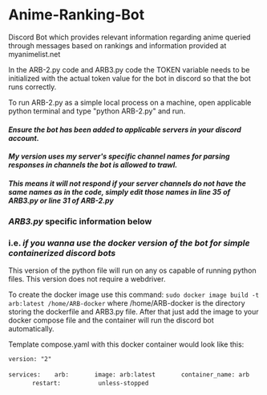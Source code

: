 # Anime-Ranking-Bot
Discord Bot which provides relevant information regarding anime queried through messages based on rankings and information provided at myanimelist.net

In the ARB-2.py code and ARB3.py code the TOKEN variable needs to be initialized with the actual token value for the bot in discord so that the bot runs correctly.

To run ARB-2.py as a simple local process on a machine, open applicable python terminal and type  "python ARB-2.py" and run. 

#### *Ensure the bot has been added to applicable servers in your discord account.* ####
#### *My version uses my server's specific channel names for parsing responses in channels the bot is allowed to trawl.* ####
#### *This means it will not respond if your server channels do not have the same names as in the code, simply edit those names in line 35 of ARB3.py or line 31 of ARB-2.py* ####

### *ARB3.py* specific information below ###
### i.e. *if you wanna use the docker version of the bot for simple containerized discord bots* ###

This version of the python file will run on any os capable of running python files. 
This version does not require a webdriver. 

To create the docker image use this command: 
`sudo docker image build -t arb:latest /home/ARB-docker`
where /home/ARB-docker is the directory storing the dockerfile and ARB3.py file. 
After that just add the image to your docker compose file and the container will run the discord bot automatically.

Template compose.yaml with this docker container would look like this:

`version: "2"`

`services:`
&nbsp;&nbsp;&nbsp;&nbsp;&nbsp;&nbsp;`arb:`
&nbsp;&nbsp;&nbsp;&nbsp;&nbsp;&nbsp;&nbsp;&nbsp;&nbsp;&nbsp;&nbsp;&nbsp;`image: arb:latest`
&nbsp;&nbsp;&nbsp;&nbsp;&nbsp;&nbsp;&nbsp;&nbsp;&nbsp;&nbsp;&nbsp;&nbsp;`container_name: arb`
&nbsp;&nbsp;&nbsp;&nbsp;&nbsp;&nbsp;&nbsp;&nbsp;&nbsp;&nbsp;&nbsp;&nbsp;`restart:`
&nbsp;&nbsp;&nbsp;&nbsp;&nbsp;&nbsp;&nbsp;&nbsp;&nbsp;&nbsp;&nbsp;&nbsp;&nbsp;&nbsp;&nbsp;&nbsp;&nbsp;&nbsp;`unless-stopped`

